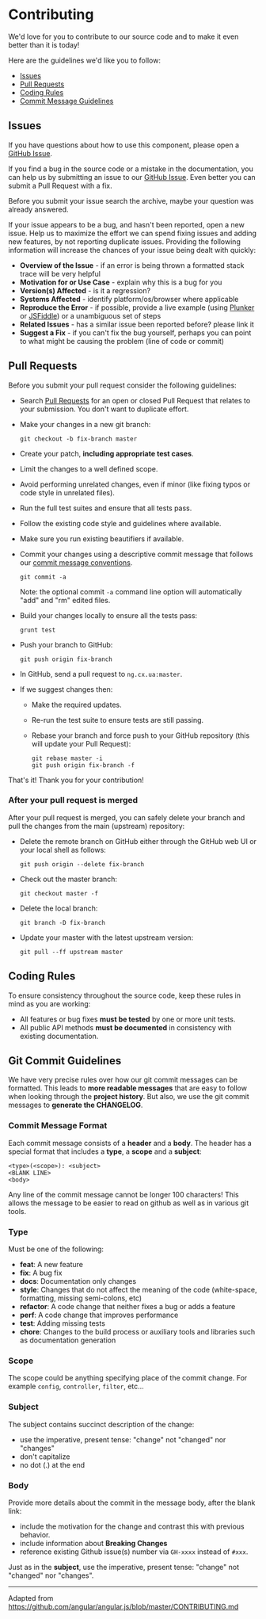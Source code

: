 # Contributing

We'd love for you to contribute to our source code and to make it even better than it is
today!

Here are the guidelines we'd like you to follow:

 - [Issues](#issues)
 - [Pull Requests](#pulls)
 - [Coding Rules](#rules)
 - [Commit Message Guidelines](#commit)

## <a name="issues"></a> Issues

If you have questions about how to use this component, please open a [GitHub Issue](https://github.com/ef-ctx/ng.cx.ua/issues).

If you find a bug in the source code or a mistake in the documentation, you can help us by
submitting an issue to our [GitHub Issue](https://github.com/ef-ctx/ng.cx.ua/issues). Even better you can submit a Pull Request
with a fix.

Before you submit your issue search the archive, maybe your question was already answered.

If your issue appears to be a bug, and hasn't been reported, open a new issue.
Help us to maximize the effort we can spend fixing issues and adding new
features, by not reporting duplicate issues.  Providing the following information will increase the
chances of your issue being dealt with quickly:

* **Overview of the Issue** - if an error is being thrown a formatted stack trace will be very helpful
* **Motivation for or Use Case** - explain why this is a bug for you
* **Version(s) Affected** - is it a regression?
* **Systems Affected** - identify platform/os/browser where applicable
* **Reproduce the Error** - if possible, provide a live example (using [Plunker](http://plnkr.co/) or
  [JSFiddle](http://jsfiddle.net/)) or a unambiguous set of steps
* **Related Issues** - has a similar issue been reported before? please link it
* **Suggest a Fix** - if you can't fix the bug yourself, perhaps you can point to what might be
  causing the problem (line of code or commit)

## <a name="pulls"></a> Pull Requests

Before you submit your pull request consider the following guidelines:

* Search [Pull Requests](https://github.com/ef-ctx/ng.cx.ua/pulls) for an open or closed Pull Request
  that relates to your submission. You don't want to duplicate effort.
* Make your changes in a new git branch:

     ```shell
     git checkout -b fix-branch master
     ```

* Create your patch, **including appropriate test cases**.
* Limit the changes to a well defined scope.
* Avoid performing unrelated changes, even if minor (like fixing typos  or code style in unrelated files).
* Run the full test suites and ensure that all tests pass.
* Follow the existing code style and guidelines where available.
* Make sure you run existing beautifiers if available.
* Commit your changes using a descriptive commit message that follows our [commit message conventions](#commit).

     ```shell
     git commit -a
     ```
  Note: the optional commit `-a` command line option will automatically "add" and "rm" edited files.

* Build your changes locally to ensure all the tests pass:

    ```shell
    grunt test
    ```

* Push your branch to GitHub:

    ```shell
    git push origin fix-branch
    ```

* In GitHub, send a pull request to `ng.cx.ua:master`.
* If we suggest changes then:
  * Make the required updates.
  * Re-run the test suite to ensure tests are still passing.
  * Rebase your branch and force push to your GitHub repository (this will update your Pull Request):

    ```shell
    git rebase master -i
    git push origin fix-branch -f
    ```

That's it! Thank you for your contribution!

### After your pull request is merged

After your pull request is merged, you can safely delete your branch and pull the changes
from the main (upstream) repository:

* Delete the remote branch on GitHub either through the GitHub web UI or your local shell as follows:

    ```shell
    git push origin --delete fix-branch
    ```

* Check out the master branch:

    ```shell
    git checkout master -f
    ```

* Delete the local branch:

    ```shell
    git branch -D fix-branch
    ```

* Update your master with the latest upstream version:

    ```shell
    git pull --ff upstream master
    ```

## <a name="rules"></a> Coding Rules

To ensure consistency throughout the source code, keep these rules in mind as you are working:

* All features or bug fixes **must be tested** by one or more unit tests.
* All public API methods **must be documented** in consistency with existing documentation.

## <a name="commit"></a> Git Commit Guidelines

We have very precise rules over how our git commit messages can be formatted.  This leads to **more
readable messages** that are easy to follow when looking through the **project history**.  But also,
we use the git commit messages to **generate the CHANGELOG**.

### Commit Message Format

Each commit message consists of a **header** and a **body**.  The header has a special format that includes
a **type**, a **scope** and a **subject**:

```
<type>(<scope>): <subject>
<BLANK LINE>
<body>
```

Any line of the commit message cannot be longer 100 characters! This allows the message to be easier
to read on github as well as in various git tools.

### Type
Must be one of the following:

* **feat**: A new feature
* **fix**: A bug fix
* **docs**: Documentation only changes
* **style**: Changes that do not affect the meaning of the code (white-space, formatting, missing
  semi-colons, etc)
* **refactor**: A code change that neither fixes a bug or adds a feature
* **perf**: A code change that improves performance
* **test**: Adding missing tests
* **chore**: Changes to the build process or auxiliary tools and libraries such as documentation
  generation

### Scope
The scope could be anything specifying place of the commit change. For example `config`,
`controller`, `filter`, etc...

### Subject
The subject contains succinct description of the change:

* use the imperative, present tense: "change" not "changed" nor "changes"
* don't capitalize
* no dot (.) at the end

### Body
Provide more details about the commit in the message body, after the blank link:

- include the motivation for the change and contrast this with previous behavior.
- include information about **Breaking Changes**
- reference existing Github issue(s) number via `GH-xxxx` instead of `#xxx`.

Just as in the **subject**, use the imperative, present tense: "change" not "changed" nor "changes".

---
Adapted from https://github.com/angular/angular.js/blob/master/CONTRIBUTING.md
